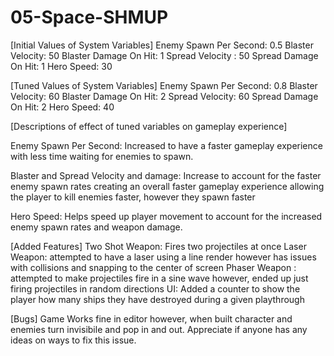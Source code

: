 # 05-Space-SHMUP

[Initial Values of System Variables]
Enemy Spawn Per Second: 0.5
Blaster Velocity: 50
Blaster Damage On Hit: 1
Spread Velocity : 50
Spread Damage On Hit: 1
Hero Speed: 30



[Tuned Values of System Variables]
Enemy Spawn Per Second: 0.8
Blaster Velocity: 60
Blaster Damage On Hit: 2
Spread Velocity: 60
Spread Damage On Hit: 2
Hero Speed: 40



[Descriptions of effect of tuned variables on gameplay experience]

Enemy Spawn Per Second: Increased to have a faster gameplay experience with less time waiting for enemies to spawn.

Blaster and Spread Velocity and damage: Increase to account for the faster enemy spawn rates creating an overall faster gameplay experience allowing the player to kill enemies faster, however they spawn faster

Hero Speed: Helps speed up player movement to account for the increased enemy spawn rates and weapon damage.

[Added Features]
Two Shot Weapon: Fires two projectiles at once
Laser Weapon: attempted to have a laser using a line render however has issues with collisions and snapping to the center of screen
Phaser Weapon : attempted to make projectiles fire in a sine wave however, ended up just firing projectiles in random directions
UI: Added a counter to show the player how many ships they have destroyed during a given playthrough

[Bugs]
Game Works fine in editor however, when built character and enemies turn invisibile and pop in and out. Appreciate if anyone has any ideas on ways to fix this issue.

